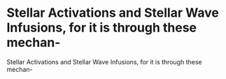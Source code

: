 # Stellar Activations and Stellar Wave Infusions, for it is through these mechan-

Stellar Activations and Stellar Wave Infusions, for it is through these mechan-